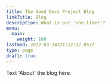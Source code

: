 ```yaml
---
title: The Good Docs Project Blog
linkTitle: Blog
description: What is our 'one-liner'?
menu:
  main:
    weight: 100
lastmod: 2022-03-24T21:12:22.857Z
type: page
draft: true
---
```


Text 'About' the blog here.
